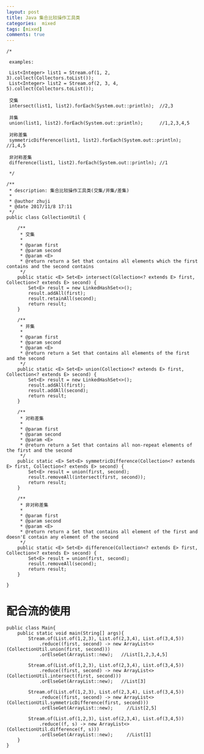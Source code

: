 ```yaml
---
layout: post
title: Java 集合比较操作工具类
categories:  mixed
tags: [mixed]
comments: true
---
```


    /*
    
     examples:
    
     List<Integer> list1 = Stream.of(1, 2, 3).collect(Collectors.toList());
     List<Integer> list2 = Stream.of(2, 3, 4, 5).collect(Collectors.toList());
    
     交集
     intersect(list1, list2).forEach(System.out::println);  //2,3
    
     并集
     union(list1, list2).forEach(System.out::println);      //1,2,3,4,5
    
     对称差集
     symmetricDifference(list1, list2).forEach(System.out::println);    //1,4,5
    
     非对称差集
     difference(list1, list2).forEach(System.out::println); //1
    
     */
    
    /**
     * description: 集合比较操作工具类(交集/并集/差集)
     *
     * @author zhuji
     * @date 2017/11/8 17:11
     */
    public class CollectionUtil {
    
        /**
         * 交集
         *
         * @param first
         * @param second
         * @param <E>
         * @return return a Set that contains all elements which the first contains and the second contains
         */
        public static <E> Set<E> intersect(Collection<? extends E> first, Collection<? extends E> second) {
            Set<E> result = new LinkedHashSet<>();
            result.addAll(first);
            result.retainAll(second);
            return result;
        }
    
        /**
         * 并集
         *
         * @param first
         * @param second
         * @param <E>
         * @return return a Set that contains all elements of the first and the second
         */
        public static <E> Set<E> union(Collection<? extends E> first, Collection<? extends E> second) {
            Set<E> result = new LinkedHashSet<>();
            result.addAll(first);
            result.addAll(second);
            return result;
        }
    
        /**
         * 对称差集
         *
         * @param first
         * @param second
         * @param <E>
         * @return return a Set that contains all non-repeat elements of the first and the second
         */
        public static <E> Set<E> symmetricDifference(Collection<? extends E> first, Collection<? extends E> second) {
            Set<E> result = union(first, second);
            result.removeAll(intersect(first, second));
            return result;
        }
    
        /**
         * 非对称差集
         *
         * @param first
         * @param second
         * @param <E>
         * @return return a Set that contains all element of the first and doesn'E contain any element of the second
         */
        public static <E> Set<E> difference(Collection<? extends E> first, Collection<? extends E> second) {
            Set<E> result = union(first, second);
            result.removeAll(second);
            return result;
        }
    
    }


# 配合流的使用

    public class Main{
        public static void main(String[] args){
            Stream.of(List.of(1,2,3), List.of(2,3,4), List.of(3,4,5))
                .reduce((first, second) -> new ArrayList<>(CollectionUtil.union(first, second)))
                .orElseGet(ArrayList::new);   //List[1,2,3,4,5]
    
            Stream.of(List.of(1,2,3), List.of(2,3,4), List.of(3,4,5))
                .reduce((first, second) -> new ArrayList<>(CollectionUtil.intersect(first, second)))
                .orElseGet(ArrayList::new);   //List[3]
    
            Stream.of(List.of(1,2,3), List.of(2,3,4), List.of(3,4,5))
                .reduce((first, second) -> new ArrayList<>(CollectionUtil.symmetricDifference(first, second)))
                .orElseGet(ArrayList::new);     //List[2,5]
    
            Stream.of(List.of(1,2,3), List.of(2,3,4), List.of(3,4,5))
                .reduce((f, s) -> new ArrayList<>(CollectionUtil.difference(f, s)))
                .orElseGet(ArrayList::new);     //List[1]
        }
    }

